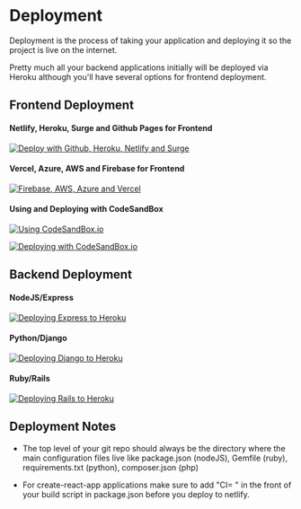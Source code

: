 # Deployment

Deployment is the process of taking your application and deploying it so the project is live on the internet.

Pretty much all your backend applications initially will be deployed via Heroku although you'll have several options for frontend deployment.

## Frontend Deployment

#### Netlify, Heroku, Surge and Github Pages for Frontend

[![Deploy with Github, Heroku, Netlify and Surge](http://img.youtube.com/vi/HCDCrjQsEhg/0.jpg)](http://www.youtube.com/watch?v=HCDCrjQsEhg "Deploy with Github, Heroku, Netlify and Surge")

#### Vercel, Azure, AWS and Firebase for Frontend

[![Firebase, AWS, Azure and Vercel](http://img.youtube.com/vi/2FVY_lm-mTY/0.jpg)](http://www.youtube.com/watch?v=2FVY_lm-mTY "Firebase, AWS, Azure and Vercel")

#### Using and Deploying with CodeSandBox

[![Using CodeSandBox.io](http://img.youtube.com/vi/MjqZtX8KV00/0.jpg)](http://www.youtube.com/watch?v=MjqZtX8KV00 "Using CodeSandBox.io")

[![Deploying with CodeSandBox.io](http://img.youtube.com/vi/X2K5NxSHtAs/0.jpg)](http://www.youtube.com/watch?v=X2K5NxSHtAs "Deploying with CodeSandBox.io")


## Backend Deployment

#### NodeJS/Express

[![Deploying Express to Heroku](http://img.youtube.com/vi/JAcV52gZoMc/0.jpg)](http://www.youtube.com/watch?v=JAcV52gZoMc "Deploying Express to Heroku")

#### Python/Django

[![Deploying Django to Heroku](http://img.youtube.com/vi/JAcV52gZoMc/0.jpg)](http://www.youtube.com/watch?v=JAcV52gZoMc "Deploying Django to Heroku")


#### Ruby/Rails

[![Deploying Rails to Heroku](http://img.youtube.com/vi/DiZAGhtc0AM/0.jpg)](http://www.youtube.com/watch?v=DiZAGhtc0AM "Deploying Rails to Heroku")

## Deployment Notes

- The top level of your git repo should always be the directory where the main configuration files live like package.json (nodeJS), Gemfile (ruby), requirements.txt (python), composer.json (php)

- For create-react-app applications make sure to add "CI= " in the front of your build script in package.json before you deploy to netlify.

